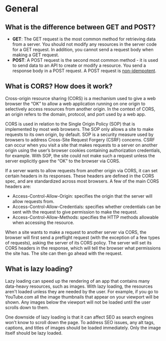 # General

## What is the difference between GET and POST?

- **GET**: The GET request is the most common method for retrieving data from a server. You should not modify any resources in the server code for a GET request. In addition, you cannot send a request body when making a GET request.
- **POST**: A POST request is the second most common method - it is used to send data to an API to create or modify a resource. You send a response body in a POST request. A POST request is [non-idempotent](https://www.infoq.com/news/2013/04/idempotent/).

## What is CORS? How does it work?

Cross-origin resource sharing (CORS) is a mechanism used to give a web browser the “OK” to allow a web application running on one origin to selectively access resources from another origin. In the context of CORS, an origin refers to the domain, protocol, and port used by a web app.

CORS is used in relation to the Single Origin Policy (SOP) that is implemented by most web browsers. The SOP only allows a site to make requests to its own origin, by default. SOP is a security measure used by browsers to address Cross-Site Request Forgery (CSRF) concerns. CSRF can occur when you visit a site that makes requests to a server on another origin using the user’s browser cookies containing authorization credentials, for example. With SOP, the site could not make such a request unless the server explicitly gave the “OK” to the browser via CORS.

If a server wants to allow requests from another origin via CORS, it can set certain headers in its responses. These headers are defined in the CORS spec, and are standardized across most browsers. A few of the main CORS headers are:

- Access-Control-Allow-Origin: specifies the origin that the server will allow requests from.
- Access-Control-Allow-Credentials: specifies whether credentials can be sent with the request to give permission to make the request.
- Access-Control-Allow-Methods: specifies the HTTP methods allowable when accessing the resource.

When a site wants to make a request to another server via CORS, the browser will first send a preflight request (with the exception of a few types of requests), asking the server of its CORS policy. The server will set its CORS headers in the response, which will tell the browser what permissions the site has. The site can then go ahead with the request.

## What is lazy loading?

Lazy loading can speed up the rendering of an app that contains many data-heavy resources, such as images. With lazy loading, the resources aren't loaded unless they are needed by the user. For example, if you go to YouTube.com all the image thumbnails that appear on your viewport will be shown. Any images below the viewport will not be loaded until the user scrolls down to them.

One downside of lazy loading is that it can affect SEO as search engines won't know to scroll down the page. To address SEO issues, any alt tags, captions, and titles of images should be loaded immediately. Only the image itself should be lazy loaded.
